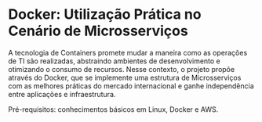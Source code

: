 # Docker: Utilização Prática no Cenário de Microsserviços

A tecnologia de Containers promete mudar a maneira como as operações de TI são realizadas, abstraindo ambientes de desenvolvimento e otimizando o consumo de recursos. 
Nesse contexto, o projeto propõe através do Docker, que se implemente uma estrutura de Microsserviços com as melhores práticas do mercado internacional e ganhe independência entre aplicações e infraestrutura.

Pré-requisitos: conhecimentos básicos em Linux, Docker e AWS.
